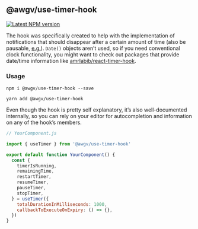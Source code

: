 ## @awgv/use-timer-hook

<a href="https://www.npmjs.com/package/@awgv/use-timer-hook">
  <img alt="Latest NPM version" src="https://img.shields.io/npm/v/@awgv/use-timer-hook/latest">
</a>
<br>

The hook was specifically created to help with the implementation of notifications that should disappear after a certain amount of time (also be pausable, [e.g.](https://i.imgur.com/vJDtEOb.gifv)). `Date()` objects aren’t used, so if you need conventional clock functionality, you might want to check out packages that provide date/time information like [amrlabib/react-timer-hook](https://github.com/amrlabib/react-timer-hook).

### Usage

```
npm i @awgv/use-timer-hook --save
```

```
yarn add @awgv/use-timer-hook
```

Even though the hook is pretty self explanatory, it’s also well-documented internally, so you can rely on your editor for autocompletion and information on any of the hook’s members.

```javascript
// YourComponent.js

import { useTimer } from '@awgv/use-timer-hook'

export default function YourComponent() {
  const {
    timerIsRunning,
    remainingTime,
    restartTimer,
    resumeTimer,
    pauseTimer,
    stopTimer,
  } = useTimer({
    totalDurationInMilliseconds: 1000,
    callbackToExecuteOnExpiry: () => {},
  })
}
```
